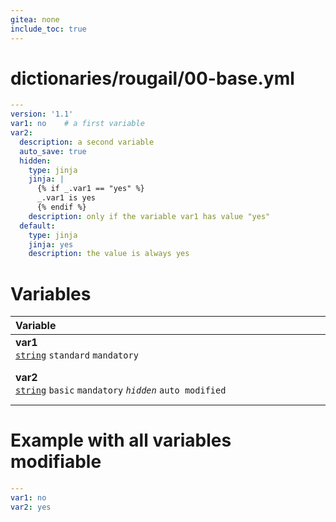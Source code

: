 ```yaml
---
gitea: none
include_toc: true
---
```

# dictionaries/rougail/00-base.yml

```yaml
---
version: '1.1'
var1: no    # a first variable
var2:
  description: a second variable
  auto_save: true
  hidden:
    type: jinja
    jinja: |
      {% if _.var1 == "yes" %}
      _.var1 is yes
      {% endif %}
    description: only if the variable var1 has value "yes"
  default:
    type: jinja
    jinja: yes
    description: the value is always yes
```
# Variables

| Variable&nbsp;&nbsp;&nbsp;&nbsp;&nbsp;&nbsp;&nbsp;&nbsp;&nbsp;&nbsp;&nbsp;&nbsp;&nbsp;&nbsp;&nbsp;&nbsp;&nbsp;&nbsp;&nbsp;&nbsp;&nbsp;&nbsp;&nbsp;&nbsp;&nbsp;&nbsp;&nbsp;&nbsp;&nbsp;&nbsp;&nbsp;&nbsp;&nbsp;&nbsp;&nbsp;&nbsp;&nbsp;&nbsp;&nbsp;&nbsp;&nbsp;&nbsp;&nbsp;&nbsp;&nbsp;&nbsp;&nbsp;&nbsp;&nbsp;&nbsp;&nbsp;&nbsp;&nbsp;&nbsp;&nbsp;&nbsp;&nbsp;&nbsp;&nbsp;&nbsp;&nbsp;&nbsp;&nbsp;&nbsp;&nbsp;&nbsp;&nbsp;&nbsp;&nbsp;&nbsp;&nbsp;&nbsp;&nbsp;&nbsp;&nbsp;&nbsp;&nbsp;&nbsp;&nbsp;&nbsp;&nbsp;&nbsp;&nbsp;&nbsp;&nbsp;&nbsp;&nbsp;&nbsp;&nbsp;&nbsp;&nbsp;&nbsp;&nbsp;&nbsp;&nbsp;&nbsp;&nbsp;&nbsp;&nbsp;&nbsp;&nbsp;&nbsp;&nbsp;&nbsp;&nbsp;&nbsp;&nbsp;&nbsp;&nbsp;&nbsp;&nbsp;&nbsp;&nbsp;&nbsp;&nbsp;&nbsp;&nbsp;&nbsp;&nbsp;&nbsp;&nbsp;&nbsp;   | Description&nbsp;&nbsp;&nbsp;&nbsp;&nbsp;&nbsp;&nbsp;&nbsp;&nbsp;&nbsp;&nbsp;&nbsp;&nbsp;&nbsp;&nbsp;&nbsp;&nbsp;&nbsp;&nbsp;&nbsp;&nbsp;&nbsp;&nbsp;&nbsp;&nbsp;&nbsp;&nbsp;&nbsp;&nbsp;&nbsp;&nbsp;&nbsp;&nbsp;&nbsp;&nbsp;&nbsp;&nbsp;&nbsp;&nbsp;&nbsp;&nbsp;&nbsp;&nbsp;&nbsp;&nbsp;&nbsp;&nbsp;&nbsp;&nbsp;&nbsp;&nbsp;&nbsp;&nbsp;&nbsp;&nbsp;&nbsp;&nbsp;&nbsp;&nbsp;&nbsp;&nbsp;&nbsp;&nbsp;&nbsp;&nbsp;&nbsp;&nbsp;&nbsp;&nbsp;&nbsp;&nbsp;&nbsp;&nbsp;&nbsp;&nbsp;&nbsp;&nbsp;&nbsp;&nbsp;&nbsp;&nbsp;&nbsp;&nbsp;&nbsp;&nbsp;&nbsp;&nbsp;&nbsp;&nbsp;&nbsp;&nbsp;&nbsp;&nbsp;&nbsp;&nbsp;&nbsp;&nbsp;&nbsp;&nbsp;&nbsp;&nbsp;&nbsp;&nbsp;&nbsp;&nbsp;&nbsp;&nbsp;&nbsp;&nbsp;&nbsp;&nbsp;&nbsp;&nbsp;&nbsp;&nbsp;&nbsp;&nbsp;&nbsp;&nbsp;   |
|------------------------------------------------------------------------------------------------------------------------------------------------------------------------------------------------------------------------------------------------------------------------------------------------------------------------------------------------------------------------------------------------------------------------------------------------------------------------------------------------------------------------------------------------------------------------------------------------------------------------------------------------------------------------------------------------------------------------------------------------------------------------|---------------------------------------------------------------------------------------------------------------------------------------------------------------------------------------------------------------------------------------------------------------------------------------------------------------------------------------------------------------------------------------------------------------------------------------------------------------------------------------------------------------------------------------------------------------------------------------------------------------------------------------------------------------------------------------------------------------------------------------------------------|
| **var1**<br/>[`string`](https://rougail.readthedocs.io/en/latest/variable.html#variables-types) `standard` `mandatory`                                                                                                                                                                                                                                                                                                                                                                                                                                                                                                                                                                                                                                                 | A first variable.<br/>**Default**: no                                                                                                                                                                                                                                                                                                                                                                                                                                                                                                                                                                                                                                                                                                                   |
| **var2**<br/>[`string`](https://rougail.readthedocs.io/en/latest/variable.html#variables-types) `basic` `mandatory` _`hidden`_ `auto modified`                                                                                                                                                                                                                                                                                                                                                                                                                                                                                                                                                                                                                         | A second variable.<br/>**Default**: the value is always yes.<br/>**Hidden**: only if the variable var1 has value "yes".                                                                                                                                                                                                                                                                                                                                                                                                                                                                                                                                                                                                                                 |


# Example with all variables modifiable

```yaml
---
var1: no
var2: yes
```
